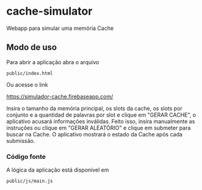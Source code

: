 # cache-simulator
Webapp para simular uma memória Cache

## Modo de uso

Para abrir a aplicação abra o arquivo 
```
public/index.html
```
Ou acesse o link  

https://simulador-cache.firebaseapp.com/

Insira o tamanho da memória principal, os slots da cache, os slots por conjunto e a quantidad de palavras por slot e clique em "GERAR CACHE", o aplicativo acusará informações inválidas.
Feito isso, insira manualmente as instruções ou clique em "GERAR ALEATÓRIO" e clique em submeter para buscar na Cache.
O aplicativo mostrará o estado da Cache após cada submissão.

### Código fonte
A lógica da aplicação está disponível em  
```html
public/js/main.js
```


